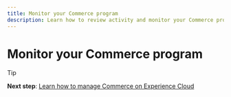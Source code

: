 ```yaml
---
title: Monitor your Commerce program
description: Learn how to review activity and monitor your Commerce program.
---
```


# Monitor your Commerce program

>[!TIP]
>
>**Next step**: [Learn how to manage Commerce on Experience Cloud](https://experienceleague.corp.adobe.com/docs/commerce-cloud-service/user/overview.html)
